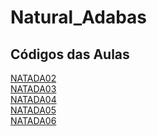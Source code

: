 # Natural_Adabas

## Códigos das Aulas

[NATADA02](https://github.com/LobatoCode/Natural_Adabas/blob/main/NATADA02.NSP)<br>
[NATADA03](https://github.com/LobatoCode/Natural_Adabas/blob/main/NATADA03.NSP)<br>
[NATADA04](https://github.com/LobatoCode/Natural_Adabas/blob/main/NATADA04.NSP)<br>
[NATADA05](https://github.com/LobatoCode/Natural_Adabas/blob/main/NATADA5.NSP)<br>
[NATADA06](https://github.com/LobatoCode/Natural_Adabas/blob/main/NATADA06.NSP)
